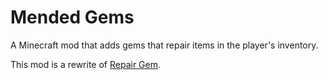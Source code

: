 # Mended Gems
A Minecraft mod that adds gems that repair items in the player's inventory.

This mod is a rewrite of [Repair Gem](https://github.com/davidmaamoaix/RepairGem).